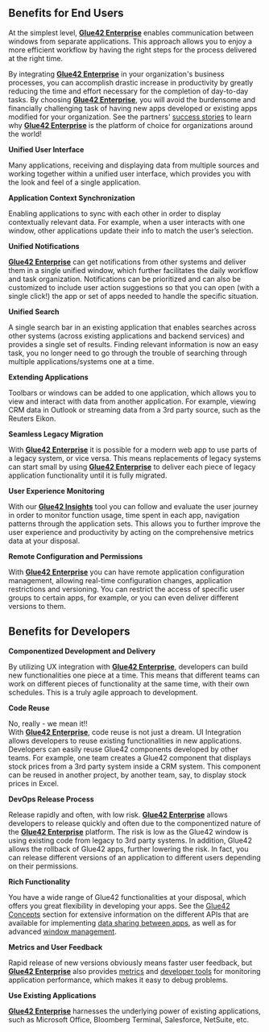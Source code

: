 ## Benefits for End Users

At the simplest level, [**Glue42 Enterprise**](https://glue42.com/enterprise/) enables communication between windows from separate applications. This approach allows you to enjoy a more efficient workflow by having the right steps for the process delivered at the right time.

By integrating [**Glue42 Enterprise**](https://glue42.com/enterprise/) in your organization's business processes, you can accomplish drastic increase in productivity by greatly reducing the time and effort necessary for the completion of day-to-day tasks. By choosing [**Glue42 Enterprise**](https://glue42.com/enterprise/), you will avoid the burdensome and financially challenging task of having new apps developed or existing apps modified for your organization. See the partners' [success stories](https://glue42.com/success-stories/) to learn why [**Glue42 Enterprise**](https://glue42.com/enterprise/) is the platform of choice for organizations around the world!

**Unified User Interface**

Many applications, receiving and displaying data from multiple sources and working together within a unified user interface, which provides you with the look and feel of a single application.

**Application Context Synchronization**

Enabling applications to sync with each other in order to display contextually relevant data. For example, when a user interacts with one window, other applications update their info to match the user’s selection. 

**Unified Notifications**

[**Glue42 Enterprise**](https://glue42.com/enterprise/) can get notifications from other systems and deliver them in a single unified window, which further facilitates the daily workflow and task organization. Notifications can be prioritized and can also be customized to include user action suggestions so that you can open (with a single click!) the app or set of apps needed to handle the specific situation.

**Unified Search** 

A single search bar in an existing application that enables searches across other systems (across existing applications and backend services) and provides a single set of results. Finding relevant information is now an easy task, you no longer need to go through the trouble of searching through multiple applications/systems one at a time.

**Extending Applications** 

Toolbars or windows can be added to one application, which allows you to view and interact with data from another application. For example, viewing CRM data in Outlook or streaming data from a 3rd party source, such as the Reuters Eikon. 

**Seamless Legacy Migration** 

With [**Glue42 Enterprise**](https://glue42.com/enterprise/) it is possible for a modern web app to use parts of a legacy system, or vice versa. This means replacements of legacy systems can start small by using [**Glue42 Enterprise**](https://glue42.com/enterprise/) to deliver each piece of legacy application functionality until it is fully migrated. 

**User Experience Monitoring**

With our [**Glue42 Insights**](https://glue42.com/insights/) tool you can follow and evaluate the user journey in order to monitor function usage, time spent in each app, navigation patterns through the application sets. This allows you to further improve the user experience and productivity by acting on the comprehensive metrics data at your disposal.

**Remote Configuration and Permissions**

With [**Glue42 Enterprise**](https://glue42.com/enterprise/) you can have remote application configuration management, allowing real-time configuration changes, application restrictions and versioning. You can restrict the access of specific user groups to certain apps, for example, or you can even deliver different versions to them.
 
## Benefits for Developers

**Componentized Development and Delivery**

By utilizing UX integration with [**Glue42 Enterprise**](https://glue42.com/enterprise/), developers can build new functionalities one piece at a time. This means that different teams can work on different pieces of functionality at the same time, with their own schedules. This is a truly agile approach to development. 

**Code Reuse** 

No, really - we mean it!!    
With [**Glue42 Enterprise**](https://glue42.com/enterprise/), code reuse is not just a dream. UI Integration allows developers to reuse existing functionalities in new applications. Developers can easily reuse Glue42 components developed by other teams. For example, one team creates a Glue42 component that displays stock prices from a 3rd party system inside a CRM system. This component can be reused in another project, by another team, say, to display stock prices in Excel.  

**DevOps Release Process** 

Release rapidly and often, with low risk. [**Glue42 Enterprise**](https://glue42.com/enterprise/) allows developers to release quickly and often due to the componentized nature of the [**Glue42 Enterprise**](https://glue42.com/enterprise/) platform. The risk is low as the Glue42 window is using existing code from legacy to 3rd party systems. In addition, Glue42 allows the rollback of Glue42 apps, further lowering the risk. In fact, you can release different versions of an application to different users depending on their permissions.

**Rich Functionality**

You have a wide range of Glue42 functionalities at your disposal, which offers you great flexibility in developing your apps. See the [Glue42 Concepts](../../../glue42-concepts/glue42-toolbar/index.html) section for extensive information on the different APIs that are available for implementing [data sharing between apps](../../../glue42-concepts/data-sharing-between-apps/shared-contexts/overview/index.html), as well as for advanced [window management](../../../glue42-concepts/windows/window-management/overview/index.html).

**Metrics and User Feedback**

Rapid release of new versions obviously means faster user feedback, but [**Glue42 Enterprise**](https://glue42.com/enterprise/) also provides [metrics](../../../glue42-concepts/metrics/overview/index.html) and [developer tools](../../../developers/dev-tools/index.html) for monitoring application performance, which makes it easy to debug problems.

**Use Existing Applications** 

[**Glue42 Enterprise**](https://glue42.com/enterprise/) harnesses the underlying power of existing applications, such as Microsoft Office, Bloomberg Terminal, Salesforce, NetSuite, etc. 